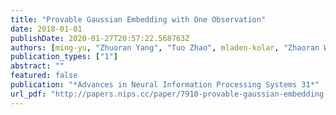 ```yaml
---
title: "Provable Gaussian Embedding with One Observation"
date: 2018-01-01
publishDate: 2020-01-27T20:57:22.568763Z
authors: [ming-yu, "Zhuoran Yang", "Tuo Zhao", mladen-kolar, "Zhaoran Wang"]
publication_types: ["1"]
abstract: ""
featured: false
publication: "*Advances in Neural Information Processing Systems 31*"
url_pdf: "http://papers.nips.cc/paper/7910-provable-gaussian-embedding-with-one-observation"
---
```

